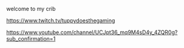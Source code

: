 welcome to my crib

https://www.twitch.tv/tuppydoesthegaming

https://www.youtube.com/channel/UCJpt36_mq9M4sD4y_4ZQR0g?sub_confirmation=1
